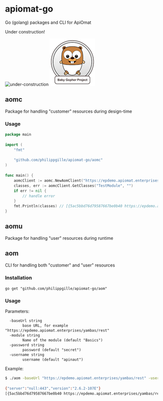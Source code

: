 # apiomat-go

Go (golang) packages and CLI for ApiOmat

Under construction!

<img src="https://octodex.github.com/images/constructocat2.jpg" alt="under-construction" width="150"/> [![baby-gopher](https://raw.githubusercontent.com/drnic/babygopher-site/gh-pages/images/babygopher-badge.png)](http://www.babygopher.org)

## aomc

Package for handling "customer" resources during design-time

### Usage

```go
package main

import (
    "fmt"

    "github.com/philippgille/apiomat-go/aomc"
)

func main() {
    aomcClient := aomc.NewAomClient("https://epdemo.apiomat.enterprises/yambas/rest", "john", "secret", "")
    classes, err := aomcClient.GetClasses("TestModule", "")
    if err != nil {
        // handle error
    }
    fmt.Println(classes) // [{5ac5bbd76d79587667be0b40 https://epdemo.apiomat.enterprises/yambas/rest/modules/TestModule/metamodels/5ac5bbd76d79587667be0b40 BankUser} ... ]
}
```

## aomu

Package for handling "user" resources during runtime

## aom

CLI for handling both "customer" and "user" resources

### Installation

`go get "github.com/philippgille/apiomat-go/aom"`

### Usage

Parameters:

```
  -baseUrl string
        base URL, for example "https://epdemo.apiomat.enterprises/yambas/rest"
  -module string
        Name of the module (default "Basics")
  -password string
        password (default "secret")
  -username string
        username (default "apinaut")
```

Example:

```bash
$ ./aom -baseUrl "https://epdemo.apiomat.enterprises/yambas/rest" -username "john" -password "secret" -module "TestModule"

{"server":"null:443","version":"2.6.2-107E"}
[{5ac5bbd76d79587667be0b40 https://epdemo.apiomat.enterprises/yambas/rest/modules/TestModule/metamodels/5ac5bbd76d79587667be0b40 BankUser} {5ac776326d79587667bf8987 https://epdemo.apiomat.enterprises/yambas/rest/modules/TestModule/metamodels/5ac776326d79587667bf8987 StandingOrder}]
```
